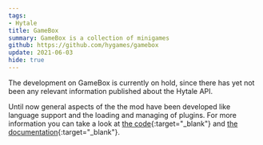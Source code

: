 ```yaml
---
tags:
- Hytale
title: GameBox
summary: GameBox is a collection of minigames
github: https://github.com/hygames/gamebox
update: 2021-06-03
hide: true
---
```

The development on GameBox is currently on hold, since there has yet not been any relevant information published about the Hytale API.

Until now general aspects of the the mod have been developed like language support and the loading and managing of plugins. For more information you can take a look at [the code](https://github.com/hygames/gamebox){:target="_blank"} and [the documentation](https://www.hygames.dev/gamebox){:target="_blank"}.

